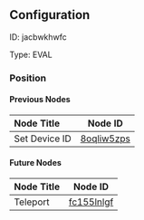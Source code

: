# <nil>
## Configuration
ID:  jacbwkhwfc

Type: EVAL 








### Position

#### Previous Nodes
| Node Title | Node ID |
| :------------- | ------------ |
| Set Device ID | [8oqliw5zps](./8oqliw5zps.md) | 
 
 #### Future Nodes
| Node Title | Node ID |
| :------------- | ------------ |
| Teleport |[fc155lnlgf](./fc155lnlgf.md) | 